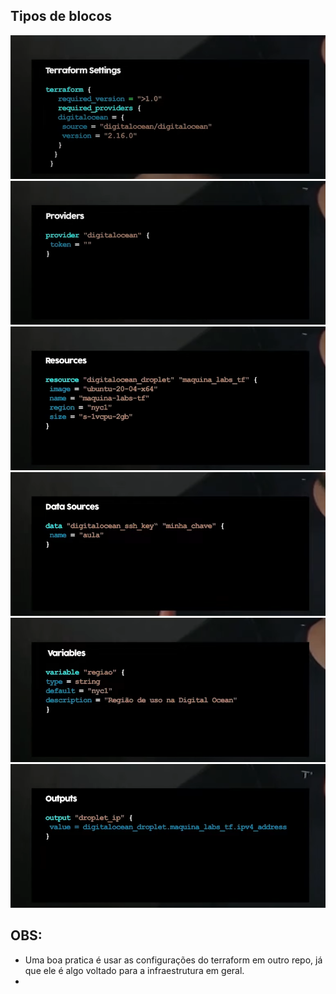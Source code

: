 ## Tipos de blocos 

![](assets/Pasted%20image%2020240825220635.png)
![](assets/Pasted%20image%2020240825220657.png)![](assets/Pasted%20image%2020240825220705.png)
![](assets/Pasted%20image%2020240825220716.png)
![](assets/Pasted%20image%2020240825220744.png)
![](assets/Pasted%20image%2020240825220748.png)
## OBS: 
- Uma boa pratica é usar as configurações do terraform em outro repo, já que ele é algo voltado para a infraestrutura em geral. 
- 